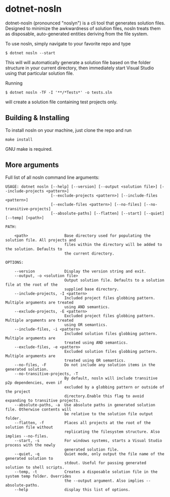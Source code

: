 # dotnet-nosln

dotnet-nosln (pronounced "noslyn") is a cli tool that generates solution files. 
Designed to minimize the awkwardness of solution files, 
nosln treats them as disposable, auto-generated entities deriving from the file system.

To use nosln, simply navigate to your favorite repo and type
```
$ dotnet nosln --start
```
This will will automatically generate a solution file based on the folder structure in your current directory,
then immediately start Visual Studio using that particular solution file.

Running
```
$ dotnet nosln -TF -I '**/*Tests*' -o tests.sln
```
will create a solution file containing test projects only.

## Building & Installing

To install nosln on your machine, just clone the repo and run
```
make install
```
GNU make is required.

## More arguments

Full list of all nosln command line arguments:
```
USAGE: dotnet nosln [--help] [--version] [--output <solution file>] [--include-projects <pattern>]
                    [--exclude-projects <pattern>] [--include-files <pattern>]
                    [--exclude-files <pattern>] [--no-files] [--no-transitive-projects]
                    [--absolute-paths] [--flatten] [--start] [--quiet] [--temp] [<path>]

PATH:

    <path>                Base directory used for populating the solution file. All projects and
                          files within the directory will be added to the solution. Defaults to
                          the current directory.

OPTIONS:

    --version             Display the version string and exit.
    --output, -o <solution file>
                          Output solution file. Defaults to a solution file at the root of the
                          supplied base directory.
    --include-projects, -I <pattern>
                          Included project files globbing pattern. Multiple arguments are treated
                          using AND semantics.
    --exclude-projects, -E <pattern>
                          Excluded project files globbing pattern. Multiple arguments are treated
                          using OR semantics.
    --include-files, -i <pattern>
                          Included solution files globbing pattern. Multiple arguments are
                          treated using AND semantics.
    --exclude-files, -e <pattern>
                          Excluded solution files globbing pattern. Multiple arguments are
                          treated using OR semantics.
    --no-files, -F        Do not include any solution items in the generated solution.
    --no-transitive-projects, -T
                          By default, nosln will include transitive p2p dependencies, even if
                          excluded by a globbing pattern or outside of the project
                          directory.Enable this flag to avoid expanding to transitive projects.
    --absolute-paths, -a  Use absolute paths in generated solution file. Otherwise contents will
                          be relative to the solution file output folder.
    --flatten, -f         Places all projects at the root of the solution file without
                          replicating the filesystem structure. Also implies --no-files.
    --start, -s           For windows systems, starts a Visual Studio process with the newly
                          generated solution file.
    --quiet, -q           Quiet mode, only output the file name of the generated solution to
                          stdout. Useful for passing generated solution to shell scripts.
    --temp, -t            Creates a disposable solution file in the system temp folder. Overrides
                          the --output argument. Also implies --absolute-paths.
    --help                display this list of options.
```